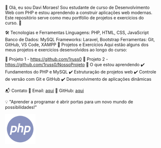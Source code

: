 👋 Olá, eu sou Davi Moraes!
Sou estudante de curso de Desenvolvimento Web com PHP e estou aprendendo a construir aplicações web modernas. Este repositório serve como meu portfólio de projetos e exercícios do curso. 🚀

🛠️ Tecnologias e Ferramentas
Linguagens: PHP, HTML, CSS, JavaScript
Banco de Dados: MySQL
Frameworks: Laravel, Bootstrap
Ferramentas: Git, GitHub, VS Code, XAMPP
📌 Projetos e Exercícios
Aqui estão alguns dos meus projetos e exercícios desenvolvidos ao longo do curso:

🔹 Projeto 1 - https://github.com/1russ0
🔹 Projeto 2 - https://github.com/1russ0/NossoProjeto 
📖 O que estou aprendendo
✔️ Fundamentos do PHP e MySQL
✔️ Estruturação de projetos web
✔️ Controle de versão com Git e GitHub
✔️ Desenvolvimento de aplicações dinâmicas

📬 Contato
📧 Email: [aqui](dvmr41903@gmail.com)
🔗 GitHub: [aqui](https://github.com/1russ0)

💡 "Aprender a programar é abrir portas para um novo mundo de possibilidades!"

<img src="https://github.com/0joseDark/0joseDark/blob/main/assets/php.svg" alt="php" width="100" height="100">
